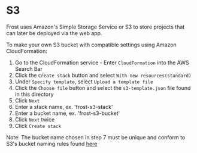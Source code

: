 # S3

Frost uses Amazon's Simple Storage Service or S3 to store projects that can later be deployed via the web app.

To make your own S3 bucket with compatible settings using Amazon CloudFormation:

1. Go to the CloudFormation service - Enter `CloudFormation` into the AWS Search Bar
2. Click the `Create stack` button and select `With new resources(standard)`
3. Under `Specify template`, select `Upload a template file`
4. Click the `Choose file` button and select the `s3-template.json` file found in this directory
5. Click `Next`
6. Enter a stack name, ex. 'frost-s3-stack'
7. Enter a bucket name, ex. 'frost-s3-bucket'
8. Click `Next` twice
9. Click `Create stack`

Note: The bucket name chosen in step 7 must be unique and conform to S3's bucket naming rules found [here](https://docs.aws.amazon.com/AmazonS3/latest/dev/BucketRestrictions.html#bucketnamingrules)